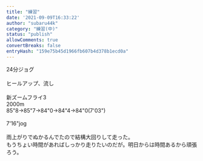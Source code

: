 ```yaml
---
title: "練習"
date: '2021-09-09T16:33:22'
author: "subaru44k"
category: "練習(中)"
status: "publish"
allowComments: true
convertBreaks: false
entryHash: "159e75b45d1966fb607b4d378b1ecd0a"
---
```

24分ジョグ<br>
<br>
ヒールアップ、流し<br>
<br>
新ズームフライ3<br>
2000m<br>
85"8→85"7→84"0→84"4→84"0(7'03")<br>
<br>
7'16"jog<br>
<br>
雨上がりでぬかるんでたので結構大回りして走った。<br>
もうちょい時間があればしっかり走りたいのだが。明日からは時間あるから頑張ろう。
